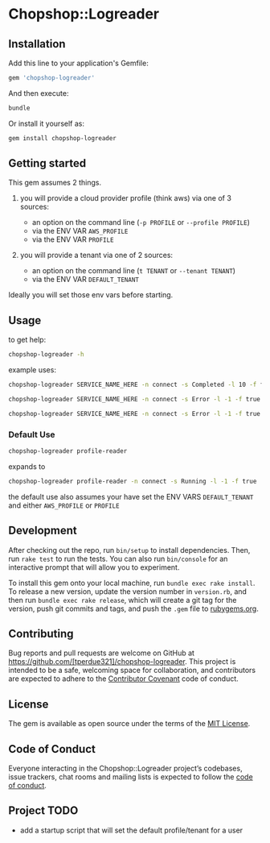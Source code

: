# Chopshop::Logreader

## Installation

Add this line to your application's Gemfile:

```ruby
gem 'chopshop-logreader'
```

And then execute:

```bash
bundle
```

Or install it yourself as:

```bash
gem install chopshop-logreader
```

## Getting started

This gem assumes 2 things.

1. you will provide a cloud provider profile (think aws) via one of 3 sources:
    - an option on the command line (`-p PROFILE` or `--profile PROFILE`)
    - via the ENV VAR `AWS_PROFILE`
    - via the ENV VAR `PROFILE`

2. you will provide a tenant via one of 2 sources:
    - an option on the command line (`t TENANT` or `--tenant TENANT`)
    - via the ENV VAR `DEFAULT_TENANT`

Ideally you will set those env vars before starting.

## Usage

to get help:

```bash
chopshop-logreader -h
```

example uses:

```bash
chopshop-logreader SERVICE_NAME_HERE -n connect -s Completed -l 10 -f false
```

```bash
chopshop-logreader SERVICE_NAME_HERE -n connect -s Error -l -1 -f true
```

```bash
chopshop-logreader SERVICE_NAME_HERE -n connect -s Error -l -1 -f true -t some-cool-tenant-name -p my-cool-aws-dev-profile
```

### Default Use

```bash
chopshop-logreader profile-reader
```

expands to

```bash
chopshop-logreader profile-reader -n connect -s Running -l -1 -f true
```

the default use also assumes your have set the ENV VARS `DEFAULT_TENANT` and either `AWS_PROFILE` or `PROFILE`

## Development

After checking out the repo, run `bin/setup` to install dependencies. Then, run `rake test` to run the tests. You can also run `bin/console` for an interactive prompt that will allow you to experiment.

To install this gem onto your local machine, run `bundle exec rake install`. To release a new version, update the version number in `version.rb`, and then run `bundle exec rake release`, which will create a git tag for the version, push git commits and tags, and push the `.gem` file to [rubygems.org](https://rubygems.org).

## Contributing

Bug reports and pull requests are welcome on GitHub at https://github.com/[tperdue321]/chopshop-logreader. This project is intended to be a safe, welcoming space for collaboration, and contributors are expected to adhere to the [Contributor Covenant](http://contributor-covenant.org) code of conduct.

## License

The gem is available as open source under the terms of the [MIT License](https://opensource.org/licenses/MIT).

## Code of Conduct

Everyone interacting in the Chopshop::Logreader project’s codebases, issue trackers, chat rooms and mailing lists is expected to follow the [code of conduct](https://github.com/[USERNAME]/chopshop-logreader/blob/master/CODE_OF_CONDUCT.md).


## Project TODO

- add a startup script that will set the default profile/tenant for a user

